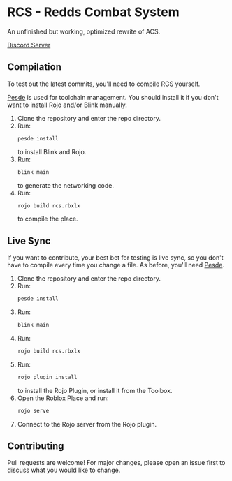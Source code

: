 # RCS - Redds Combat System

An unfinished but working, optimized rewrite of ACS.

[Discord Server](https://discord.gg/6rV3bdV9dP)

## Compilation

To test out the latest commits, you'll need to compile RCS yourself.

[Pesde](https://pesde.dev/) is used for toolchain management. You should install it if you don't want to install Rojo and/or Blink manually.

1. Clone the repository and enter the repo directory.
2. Run:
   ```sh
   pesde install
   ```
   to install Blink and Rojo.
3. Run:
   ```sh
   blink main
   ```
   to generate the networking code.
4. Run:
   ```sh
   rojo build rcs.rbxlx
   ```
   to compile the place.

## Live Sync

If you want to contribute, your best bet for testing is live sync, so you don't have to compile every time you change a file. As before, you'll need [Pesde](https://pesde.dev/).

1. Clone the repository and enter the repo directory.
2. Run:
   ```sh
   pesde install
   ```
3. Run:
   ```sh
   blink main
   ```
4. Run:
   ```sh
   rojo build rcs.rbxlx
   ```
5. Run:
   ```sh
   rojo plugin install
   ```
   to install the Rojo Plugin, or install it from the Toolbox.
6. Open the Roblox Place and run:
   ```sh
   rojo serve
   ```
7. Connect to the Rojo server from the Rojo plugin.

## Contributing
Pull requests are welcome! For major changes, please open an issue first to discuss what you would like to change.
